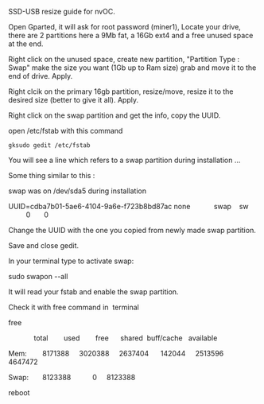 SSD-USB resize guide for nvOC.

Open Gparted, it will ask for root password (miner1), Locate your drive, there are 2 partitions here a 9Mb fat, a 16Gb ext4 and a free unused space at the end. 

Right click on the unused space, create new partition, "Partition Type : Swap" make the size you want (1Gb up to Ram size) grab and move it to the end of drive. Apply.

Right clcik on the primary 16gb partition, resize/move, resize it to the desired size (better to give it all). Apply.

Right click on the swap partition and get the info, copy the UUID. 

open /etc/fstab with this command

```gksudo gedit /etc/fstab```

You will see a line which refers to a swap partition during installation ... 

Some thing similar to this :

swap was on /dev/sda5 during installation

UUID=cdba7b01-5ae6-4104-9a6e-f723b8bd87ac none            swap    sw              0       0

Change the UUID with the one you copied from newly made swap partition.

Save and close gedit.

In your terminal type to activate swap:

sudo swapon --all

It will read your fstab and enable the swap partition.

Check it with free command in  terminal

free

             total        used        free      shared  buff/cache   available
             
Mem:        8171388     3020388     2637404      142044     2513596     4647472

Swap:       8123388           0     8123388


reboot
